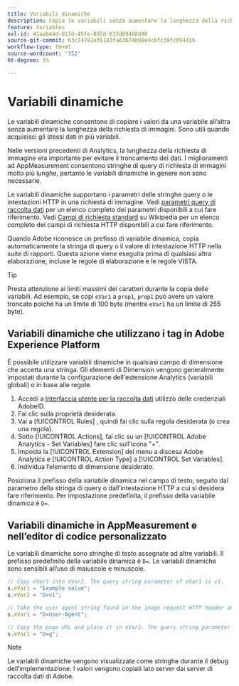 ```yaml
---
title: Variabili dinamiche
description: Copia le variabili senza aumentare la lunghezza della richiesta di immagine.
feature: Variables
exl-id: 41aab44d-01fd-45fe-892d-637d69488d98
source-git-commit: b3c74782ef6183fa63674b98e4c0fc39fc09441b
workflow-type: tm+mt
source-wordcount: '352'
ht-degree: 1%

---
```


# Variabili dinamiche

Le variabili dinamiche consentono di copiare i valori da una variabile all’altra senza aumentare la lunghezza della richiesta di immagini. Sono utili quando acquisisci gli stessi dati in più variabili.

Nelle versioni precedenti di Analytics, la lunghezza della richiesta di immagine era importante per evitare il troncamento dei dati. I miglioramenti ad AppMeasurement consentono stringhe di query di richiesta di immagini molto più lunghe, pertanto le variabili dinamiche in genere non sono necessarie.

Le variabili dinamiche supportano i parametri delle stringhe query o le intestazioni HTTP in una richiesta di immagine. Vedi [parametri query di raccolta dati](../../validate/query-parameters.md) per un elenco completo dei parametri disponibili a cui fare riferimento. Vedi [Campi di richiesta standard](https://en.wikipedia.org/wiki/List_of_HTTP_header_fields#Request_fields) su Wikipedia per un elenco completo dei campi di richiesta HTTP disponibili a cui fare riferimento.

Quando Adobe riconosce un prefisso di variabile dinamica, copia automaticamente la stringa di query o il valore di intestazione HTTP nella suite di rapporti. Questa azione viene eseguita prima di qualsiasi altra elaborazione, incluse le regole di elaborazione e le regole VISTA.

>[!TIP]
>
>Presta attenzione ai limiti massimi dei caratteri durante la copia delle variabili. Ad esempio, se copi `eVar1` a `prop1`, `prop1` può avere un valore troncato poiché ha un limite di 100 byte (mentre `eVar1` ha un limite di 255 byte).

## Variabili dinamiche che utilizzano i tag in Adobe Experience Platform

È possibile utilizzare variabili dinamiche in qualsiasi campo di dimensione che accetta una stringa. Gli elementi di Dimension vengono generalmente impostati durante la configurazione dell&#39;estensione Analytics (variabili globali) o in base alle regole.

1. Accedi a [Interfaccia utente per la raccolta dati](https://experience.adobe.com/data-collection) utilizzo delle credenziali AdobeID.
2. Fai clic sulla proprietà desiderata.
3. Vai a [!UICONTROL Rules] , quindi fai clic sulla regola desiderata (o crea una regola).
4. Sotto [!UICONTROL Actions], fai clic su un [!UICONTROL Adobe Analytics - Set Variables] fare clic sull&#39;icona &quot;+&quot;.
5. Imposta la [!UICONTROL Extension] del menu a discesa Adobe Analytics e [!UICONTROL Action Type] a [!UICONTROL Set Variables].
6. Individua l’elemento di dimensione desiderato.

Posiziona il prefisso della variabile dinamica nel campo di testo, seguito dal parametro della stringa di query o dall’intestazione HTTP a cui si desidera fare riferimento. Per impostazione predefinita, il prefisso della variabile dinamica è `D=`.

## Variabili dinamiche in AppMeasurement e nell’editor di codice personalizzato

Le variabili dinamiche sono stringhe di testo assegnate ad altre variabili. Il prefisso predefinito della variabile dinamica è `D=`. Le variabili dinamiche sono sensibili all’uso di maiuscole e minuscole.

```js
// Copy eVar1 into eVar2. The query string parameter of eVar1 is v1.
s.eVar1 = "Example value";
s.eVar2 = "D=v1";

// Take the user agent string found in the image request HTTP header and place it in eVar1.
s.eVar1 = "D=User-Agent";

// Copy the page URL and place it in eVar1. The query string parameter of page URL is g.
s.eVar1 = "D=g";
```

>[!NOTE]
>
>Le variabili dinamiche vengono visualizzate come stringhe durante il debug dell’implementazione. I valori vengono copiati lato server dai server di raccolta dati di Adobe.
